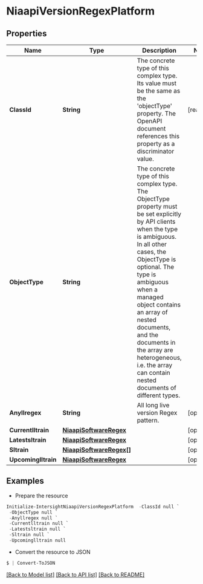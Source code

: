 # NiaapiVersionRegexPlatform
## Properties

Name | Type | Description | Notes
------------ | ------------- | ------------- | -------------
**ClassId** | **String** | The concrete type of this complex type. Its value must be the same as the &#39;objectType&#39; property. The OpenAPI document references this property as a discriminator value. | [readonly] 
**ObjectType** | **String** | The concrete type of this complex type. The ObjectType property must be set explicitly by API clients when the type is ambiguous. In all other cases, the  ObjectType is optional.  The type is ambiguous when a managed object contains an array of nested documents, and the documents in the array are heterogeneous, i.e. the array can contain nested documents of different types. | 
**Anyllregex** | **String** | All long live version Regex pattern. | [optional] 
**Currentlltrain** | [**NiaapiSoftwareRegex**](NiaapiSoftwareRegex.md) |  | [optional] 
**Latestsltrain** | [**NiaapiSoftwareRegex**](NiaapiSoftwareRegex.md) |  | [optional] 
**Sltrain** | [**NiaapiSoftwareRegex[]**](NiaapiSoftwareRegex.md) |  | [optional] 
**Upcominglltrain** | [**NiaapiSoftwareRegex**](NiaapiSoftwareRegex.md) |  | [optional] 

## Examples

- Prepare the resource
```powershell
Initialize-IntersightNiaapiVersionRegexPlatform  -ClassId null `
 -ObjectType null `
 -Anyllregex null `
 -Currentlltrain null `
 -Latestsltrain null `
 -Sltrain null `
 -Upcominglltrain null
```

- Convert the resource to JSON
```powershell
$ | Convert-ToJSON
```

[[Back to Model list]](../README.md#documentation-for-models) [[Back to API list]](../README.md#documentation-for-api-endpoints) [[Back to README]](../README.md)

